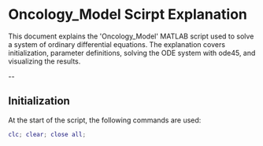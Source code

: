# Oncology_Model Scirpt Explanation


This document explains the 'Oncology_Model' MATLAB script used to solve a system of ordinary differential equations. The explanation covers initialization, parameter definitions, solving the ODE system with ode45, and visualizing the results.

--

## Initialization

At the start of the script, the following commands are used:

```matlab
clc; clear; close all;
